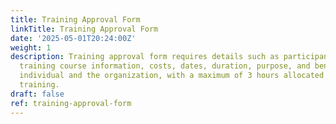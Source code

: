 ```yaml
---
title: Training Approval Form
linkTitle: Training Approval Form
date: '2025-05-01T20:24:00Z'
weight: 1
description: Training approval form requires details such as participant's name, email,
  training course information, costs, dates, duration, purpose, and benefits to the
  individual and the organization, with a maximum of 3 hours allocated per month for
  training.
draft: false
ref: training-approval-form
---
```


